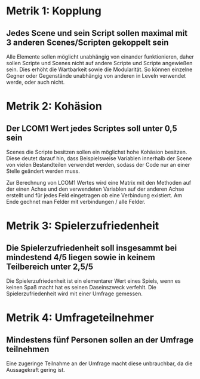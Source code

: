 

# Metrik 1: Kopplung
## Jedes Scene und sein Script sollen maximal mit 3 anderen Scenes/Scripten gekoppelt sein

Alle Elemente sollen möglicht unabhängig von einander funktionieren, daher sollen Scripte und Scenes nicht auf andere Scripte und Scripte angewießen sein. Dies erhöht die Wartbarkeit sowie die Modularität. So können einzelne Gegner oder Gegenstände unabhängig von anderen in Leveln verwendet werde, oder auch nicht.


# Metrik 2: Kohäsion
## Der LCOM1 Wert jedes Scriptes soll unter 0,5 sein

Scenes die Scripte besitzen sollen ein möglichst hohe Kohäsion besitzen. Diese deutet darauf hin, dass Beispielsweise Variablen innerhalb der Scene von vielen Bestandteilen verwendet werden, sodass der Code nur an einer Stelle geändert werden muss.

Zur Berechnung von LCOM1 Wertes wird eine Matrix mit den Methoden auf der einen Achse und den verwendeten Variablen auf der anderen Achse erstellt und für jedes Feld eingetragen ob eine Verbindung existiert. Am Ende gechnet man Felder mit verbindungen / alle Felder.


# Metrik 3: Spielerzufriedenheit
## Die Spielerzufriedenheit soll insgesammt bei mindestend 4/5 liegen sowie in keinem Teilbereich unter 2,5/5

Die Spielerzufriedenheit ist ein elementarer Wert eines Spiels, wenn es keinen Spaß macht hat es seinen Daseinszweck verfehlt. Die Spielerzufriedenheit wird mit einer Umfrage gemessen.

# Metrik 4: Umfrageteilnehmer
## Mindestens fünf Personen sollen an der Umfrage teilnehmen

Eine zugeringe Teilnahme an der Umfrage macht diese unbrauchbar, da die Aussagekraft gering ist.
